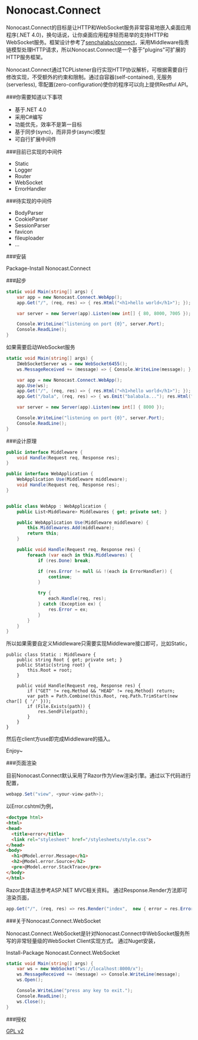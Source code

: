 Nonocast.Connect
================

Nonocast.Connect的目标是让HTTP和WebSocket服务非常容易地嵌入桌面应用程序(.NET 4.0)，换句话说，让你桌面应用程序轻而易举的支持HTTP和WebSocket服务。框架设计参考了[senchalabs/connect](https://github.com/senchalabs/connect#readme)，采用Middleware指责链模型处理HTTP请求，所以Nonocast.Connect是一个基于"plugins"可扩展的HTTP服务框架。

Nonocast.Connect通过TCPListener自行实现HTTP协议解析，可根据需要自行修改实现，不受额外的约束和限制。通过自容器(self-contained), 无服务(serverless), 零配置(zero-configuration)使你的程序可以向上提供Restful API。

###你需要知道以下事项

- 基于.NET 4.0
- 采用C#编写
- 功能优先，效率不是第一目标
- 基于同步(sync)，而非异步(async)模型
- 可自行扩展中间件

###目前已实现的中间件

- Static
- Logger
- Router
- WebSocket
- ErrorHandler

###待实现的中间件

- BodyParser
- CookieParser
- SessionParser
- favicon
- fileuploader
- ...

###安装

Package-Install Nonocast.Connect

###起步

``` csharp
static void Main(string[] args) {
	var app = new Nonocast.Connect.WebApp();
	app.Get("/", (req, res) => { res.Html("<h1>hello world</h1>"); });

	var server = new Server(app).Listen(new int[] { 80, 8000, 7005 });

	Console.WriteLine("listening on port {0}", server.Port);
	Console.ReadLine();
}
```

如果需要启动WebSocket服务

``` csharp
static void Main(string[] args) {
	IWebSocketServer ws = new WebSocket6455();
	ws.MessageReceived += (message) => { Console.WriteLine(message); };

	var app = new Nonocast.Connect.WebApp();
	app.Use(ws);
	app.Get("/", (req, res) => { res.Html("<h1>hello world</h1>"); });
	app.Get("/bala", (req, res) => { ws.Emit("balabala..."); res.Html("OK"); });

	var server = new Server(app).Listen(new int[] { 8000 });

	Console.WriteLine("listening on port {0}", server.Port);
	Console.ReadLine();
}
```

###设计原理

``` csharp
public interface Middleware {
	void Handle(Request req, Response res);
}

public interface WebApplication {
	WebApplication Use(Middleware middleware);
	void Handle(Request req, Response res);
}


public class WebApp : WebApplication {
	public List<Middleware> Middlewares { get; private set; }

	public WebApplication Use(Middleware middleware) {
		this.Middlewares.Add(middleware);
		return this;
	}

	public void Handle(Request req, Response res) {
		foreach (var each in this.Middlewares) {
			if (res.Done) break;

			if (res.Error != null && !(each is ErrorHandler)) {
				continue;
			}

			try {
				each.Handle(req, res);
			} catch (Exception ex) {
				res.Error = ex;
			}
		}
	}
}
```

所以如果需要自定义Middleware只需要实现Middleware接口即可，比如Static，

```
public class Static : Middleware {
	public string Root { get; private set; }
	public Static(string root) {
		this.Root = root;
	}

	public void Handle(Request req, Response res) {
		if ("GET" != req.Method && "HEAD" != req.Method) return;
		var path = Path.Combine(this.Root, req.Path.TrimStart(new char[] { '/' }));
		if (File.Exists(path)) {
			res.SendFile(path);
		}
	}
}
```

然后在client方use即完成Middleware的插入。

Enjoy~

###页面渲染

目前Nonocast.Connect默认采用了Razor作为View渲染引擎。通过以下代码进行配置，

``` csharp
webapp.Set("view", <your-view-path>);
```

以Error.cshtml为例，
``` html
<doctype html>
<html>
<head>
  <title>error</title>
  <link rel="stylesheet" href="/stylesheets/style.css">
</head>
<body>
  <h1>@Model.error.Message</h1>
  <h2>@Model.error.Source</h2>
  <pre>@Model.error.StackTrace</pre>
</body>
</html>
```

Razor具体语法参考ASP.NET MVC相关资料。
通过Response.Render方法即可渲染页面，

``` csharp
app.Get("/", (req, res) => res.Render("index",  new { error = res.Error }));
```

###关于Nonocast.Connect.WebSocket

Nonocast.Connect.WebSocket是针对Nonocast.Connect中WebSocket服务所写的非常轻量级的WebSocket Client实现方式。
通过Nuget安装，

Install-Package Nonocast.Connect.WebSocket

``` csharp
static void Main(string[] args) {
	var ws = new WebSocket("ws://localhost:8000/x");
	ws.MessageReceived += (message) => Console.WriteLine(message);
	ws.Open();

	Console.WriteLine("press any key to exit.");
	Console.ReadLine();
	ws.Close();
}
```

###授权

[GPL v2](LICENSE)
